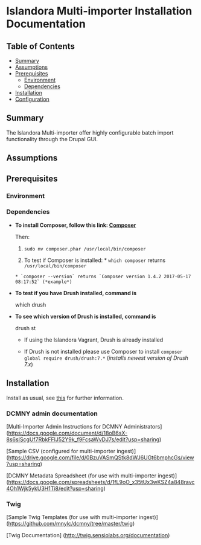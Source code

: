 # Islandora Multi-importer Installation Documentation

## Table of Contents

- [Summary](#summary)
- [Assumptions](#assumptions)
- [Prerequisites](#prerequisites)
  - [Environment](#environment)
  - [Dependencies](#dependencies)
- [Installation](#installation)
- [Configuration](#configuration)

## Summary
The Islandora Multi-importer offer highly configurable batch import functionality through the Drupal GUI.

## Assumptions

## Prerequisites

### Environment


### Dependencies

  * **To install Composer, follow this link: [Composer](https://getcomposer.org/download/)**
  
    Then:

      1. `sudo mv composer.phar /usr/local/bin/composer`

      2. To test if Composer is installed:
        * `which composer` returns `/usr/local/bin/composer`

        * `composer --version` returns `Composer version 1.4.2 2017-05-17 08:17:52` (*example*)

  * **To test if you have Drush installed, command is**
  
    which drush
  
  * **To see which version of Drush is installed, command is**
  
    drush st
  
  
    * If using the Islandora Vagrant, Drush is already installed

    * If Drush is not installed please use Composer to install
    `composer global require drush/drush:7.*` (*installs newest version of Drush 7.x*)

## Installation

Install as usual, see [this](https://www.drupal.org/docs/7/extending-drupal-7/installing-contributed-modules) for further information.

### DCMNY admin documentation 

[Multi-Importer Admin Instructions for DCMNY Administrators] (https://docs.google.com/document/d/18oB6sX-8s6sIScgUf7RbkFFlJ52Y9k_f9FcsaWvDJ7s/edit?usp=sharing)

[Sample CSV (configured for multi-importer ingest)] (https://drive.google.com/file/d/0BzuVASmQStk8dWJ6UGt6bmphcGs/view?usp=sharing)

[DCMNY Metadata Spreadsheet (for use with multi-importer ingest)] (https://docs.google.com/spreadsheets/d/1fL9oO_x35tUx3wKSZ4a848ravc4Oh1Wjk5ykU3H1Ti8/edit?usp=sharing)

### Twig

[Sample Twig Templates (for use with multi-importer ingest)] (https://github.com/mnylc/dcmny/tree/master/twig)

[Twig Documentation] (http://twig.sensiolabs.org/documentation)



